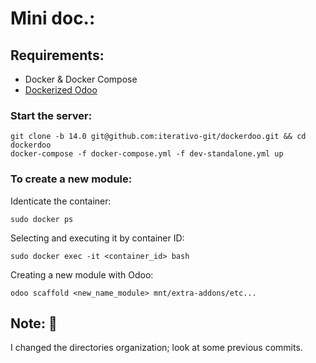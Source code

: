 # Mini doc.:

## Requirements:
* Docker & Docker Compose
* [Dockerized Odoo](https://github.com/iterativo-git/dockerdoo#readme) 

### Start the server:
```shell
git clone -b 14.0 git@github.com:iterativo-git/dockerdoo.git && cd dockerdoo
docker-compose -f docker-compose.yml -f dev-standalone.yml up
```


### To create a new module:
  Identicate the container:
  ```shell
  sudo docker ps
  ```
  Selecting and executing it by container ID:
  ```shell
  sudo docker exec -it <container_id> bash
  ```
  Creating a new module with Odoo:
  ```shell
  odoo scaffold <new_name_module> mnt/extra-addons/etc...
  ```

## Note: :notebook:
  I changed the directories organization; look at some previous commits. 

